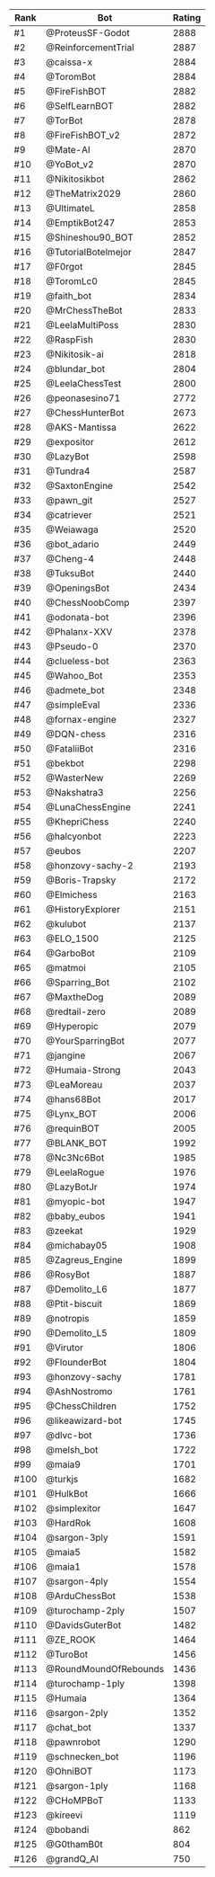 Rank|Bot|Rating
---|---|---
#1|@ProteusSF-Godot|2888
#2|@ReinforcementTrial|2887
#3|@caissa-x|2884
#4|@ToromBot|2884
#5|@FireFishBOT|2882
#6|@SelfLearnBOT|2882
#7|@TorBot|2878
#8|@FireFishBOT_v2|2872
#9|@Mate-AI|2870
#10|@YoBot_v2|2870
#11|@Nikitosikbot|2862
#12|@TheMatrix2029|2860
#13|@UltimateL|2858
#14|@EmptikBot247|2853
#15|@Shineshou90_BOT|2852
#16|@TutorialBotelmejor|2847
#17|@F0rgot|2845
#18|@ToromLc0|2845
#19|@faith_bot|2834
#20|@MrChessTheBot|2833
#21|@LeelaMultiPoss|2830
#22|@RaspFish|2830
#23|@Nikitosik-ai|2818
#24|@blundar_bot|2804
#25|@LeelaChessTest|2800
#26|@peonasesino71|2772
#27|@ChessHunterBot|2673
#28|@AKS-Mantissa|2622
#29|@expositor|2612
#30|@LazyBot|2598
#31|@Tundra4|2587
#32|@SaxtonEngine|2542
#33|@pawn_git|2527
#34|@catriever|2521
#35|@Weiawaga|2520
#36|@bot_adario|2449
#37|@Cheng-4|2448
#38|@TuksuBot|2440
#39|@OpeningsBot|2434
#40|@ChessNoobComp|2397
#41|@odonata-bot|2396
#42|@Phalanx-XXV|2378
#43|@Pseudo-0|2370
#44|@clueless-bot|2363
#45|@Wahoo_Bot|2353
#46|@admete_bot|2348
#47|@simpleEval|2336
#48|@fornax-engine|2327
#49|@DQN-chess|2316
#50|@FataliiBot|2316
#51|@bekbot|2298
#52|@WasterNew|2269
#53|@Nakshatra3|2256
#54|@LunaChessEngine|2241
#55|@KhepriChess|2240
#56|@halcyonbot|2223
#57|@eubos|2207
#58|@honzovy-sachy-2|2193
#59|@Boris-Trapsky|2172
#60|@Elmichess|2163
#61|@HistoryExplorer|2151
#62|@kulubot|2137
#63|@ELO_1500|2125
#64|@GarboBot|2109
#65|@matmoi|2105
#66|@Sparring_Bot|2102
#67|@MaxtheDog|2089
#68|@redtail-zero|2089
#69|@Hyperopic|2079
#70|@YourSparringBot|2077
#71|@jangine|2067
#72|@Humaia-Strong|2043
#73|@LeaMoreau|2037
#74|@hans68Bot|2017
#75|@Lynx_BOT|2006
#76|@requinBOT|2005
#77|@BLANK_BOT|1992
#78|@Nc3Nc6Bot|1985
#79|@LeelaRogue|1976
#80|@LazyBotJr|1974
#81|@myopic-bot|1947
#82|@baby_eubos|1941
#83|@zeekat|1929
#84|@michabay05|1908
#85|@Zagreus_Engine|1899
#86|@RosyBot|1887
#87|@Demolito_L6|1877
#88|@Ptit-biscuit|1869
#89|@notropis|1859
#90|@Demolito_L5|1809
#91|@Virutor|1806
#92|@FlounderBot|1804
#93|@honzovy-sachy|1781
#94|@AshNostromo|1761
#95|@ChessChildren|1752
#96|@likeawizard-bot|1745
#97|@dlvc-bot|1736
#98|@melsh_bot|1722
#99|@maia9|1701
#100|@turkjs|1682
#101|@HulkBot|1666
#102|@simplexitor|1647
#103|@HardRok|1608
#104|@sargon-3ply|1591
#105|@maia5|1582
#106|@maia1|1578
#107|@sargon-4ply|1554
#108|@ArduChessBot|1538
#109|@turochamp-2ply|1507
#110|@DavidsGuterBot|1482
#111|@ZE_ROOK|1464
#112|@TuroBot|1456
#113|@RoundMoundOfRebounds|1436
#114|@turochamp-1ply|1398
#115|@Humaia|1364
#116|@sargon-2ply|1352
#117|@chat_bot|1337
#118|@pawnrobot|1290
#119|@schnecken_bot|1196
#120|@OhniBOT|1173
#121|@sargon-1ply|1168
#122|@CHoMPBoT|1133
#123|@kireevi|1119
#124|@bobandi|862
#125|@G0thamB0t|804
#126|@grandQ_AI|750
